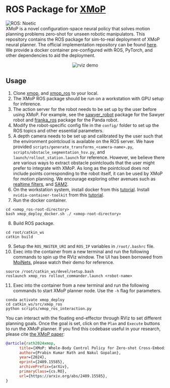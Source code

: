# ROS Package for [XMoP](https://prabinrath.github.io/xmop/)
![ROS: Noetic](https://img.shields.io/badge/ROS-Noetic-blue.svg) <br>
XMoP is a novel configuration-space neural policy that solves motion planning problems zero-shot for unseen robotic manipulators. This repository contains the ROS package for sim-to-real deployment of XMoP neural planner. The official implementation repository can be found [here](https://github.com/prabinrath/xmop). We provide a docker container pre-configured with ROS, PyTorch, and other dependencies to aid the deployment. <br>
<div align="center">
  <img src="./rviz_planning_demo.gif" alt="rviz demo">
</div>

## Usage
1. Clone [xmop](https://github.com/prabinrath/xmop), and [xmop_ros](https://github.com/prabinrath/xmop_ros) to your local.
2. The XMoP ROS package should be run on a workstation with GPU setup for inference.
3. The action server for the robot needs to be set up by the user before using XMoP. For example, see the [sawyer_robot](https://github.com/RethinkRobotics/sawyer_robot) package for the Sawyer robot and [franka_ros](https://github.com/frankaemika/franka_ros) package for the Panda robot.
4. Modify the robot-specific config file in the `config/` folder to set up the ROS topics and other essential parameters.
5. A depth camera needs to be set up and calibrated by the user such that the environment pointcloud is available on the ROS server. We have provided `scripts/generate_transforms_<camera-name>.py`, `scripts/obstacle_segmentation_hsv.py`, and `launch/rollout_station.launch` for reference. However, we believe there are various ways to extract obstacle pointclouds that the user might prefer to integrate with XMoP. As long as the pointcloud does not include points corresponding to the robot itself, it can be used by XMoP for motion planning. We encourage exploring other avenues such as [realtime filters](https://github.com/blodow/realtime_urdf_filter), and [SAM2](https://github.com/facebookresearch/segment-anything-2).
6. On the workstation system, install docker from this [tutorial](https://www.digitalocean.com/community/tutorials/how-to-install-and-use-docker-on-ubuntu-22-04). Install `nvidia-container-toolkit` from this [tutorial](https://docs.nvidia.com/datacenter/cloud-native/container-toolkit/latest/install-guide.html).
7. Run the docker container.
```
cd <xmop_ros-root-directory>
bash xmop_deploy_docker.sh ./ <xmop-root-directory>
```
8. Build ROS package.
```
cd root/catkin_ws
catkin build
```
9. Setup the `ROS_MASTER_URI` and `ROS_IP` variables in `/root/.bashrc` file.
10. Exec into the container from a new terminal and run the following commands to spin up the RViz window. The UI has been borrowed from [MpiNets](https://github.com/NVlabs/motion-policy-networks?tab=readme-ov-file#interactive-demo-using-ros), please watch their demo for reference.
```
source /root/catkin_ws/devel/setup.bash
roslaunch xmop_ros rollout_commander.launch <robot-name>
```
11. Exec into the container from a new terminal and run the following commands to start XMoP planner node. Use the `-h` flag for parameters.
```
conda activate xmop_deploy
cd catkin_ws/src/xmop_ros
python scripts/xmop_ros_interaction.py
```
You can interact with the floating end-effector through RViz to set different planning goals. Once the goal is set, click on the `Plan` and `Execute` buttons to run the XMoP planner. If you find this codebase useful in your research, please cite [the XMoP paper](https://arxiv.org/pdf/2409.15585):
```bibtex
@article{rath2024xmop,
      title={XMoP: Whole-Body Control Policy for Zero-shot Cross-Embodiment Neural Motion Planning}, 
      author={Prabin Kumar Rath and Nakul Gopalan},
      year={2024},
      eprint={2409.15585},
      archivePrefix={arXiv},
      primaryClass={cs.RO},
      url={https://arxiv.org/abs/2409.15585}, 
}
```
